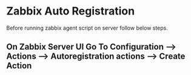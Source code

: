 # Zabbix Auto Registration

Before running zabbix agent script on server follow below steps.

## On Zabbix Server UI Go To Configuration --> Actions --> Autoregistration actions --> Create Action

